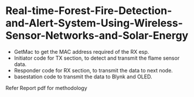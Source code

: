# Real-time-Forest-Fire-Detection-and-Alert-System-Using-Wireless-Sensor-Networks-and-Solar-Energy

- GetMac to get the MAC address required of the RX esp.
- Initiator code for TX section, to detect and transmit the flame sensor data.
- Responder code for RX section, to transmit the data to next node.
- basestation code to transmit the data to Blynk and OLED.


Refer Report pdf for methodology
